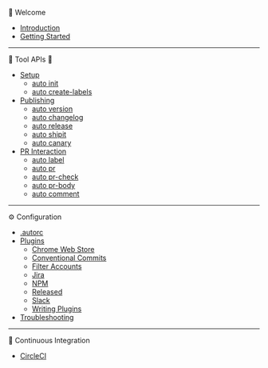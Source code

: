 :tada: Welcome

- [Introduction](pages/introduction.md)
- [Getting Started](pages/getting-started.md)

---

:hammer: Tool APIs :wrench:

- [Setup](pages/auto-init.md)
  - [auto init](pages/auto-init.md#auto-init)
  - [auto create-labels](pages/auto-init.md#auto-create-labels)
- [Publishing](pages/publishing.md)
  - [auto version](pages/auto-version.md)
  - [auto changelog](pages/auto-changelog.md)
  - [auto release](pages/auto-release.md)
  - [auto shipit](pages/auto-shipit.md)
  - [auto canary](pages/auto-canary.md)
- [PR Interaction](pages/pr-interaction.md)
  - [auto label](pages/auto-label.md)
  - [auto pr](pages/auto-pr.md)
  - [auto pr-check](pages/auto-pr-check.md)
  - [auto pr-body](pages/auto-pr-body.md)
  - [auto comment](pages/auto-comment.md)

---

:gear: Configuration

- [.autorc](pages/autorc.md)
- [Plugins](pages/plugins.md)
  - [Chrome Web Store](../plugins/chrome/README.md)
  - [Conventional Commits](../plugins/conventional-commits/README.md)
  - [Filter Accounts](../plugins/filter-accounts/README.md)
  - [Jira](../plugins/jira/README.md)
  - [NPM](../plugins/npm/README.md)
  - [Released](../plugins/released/README.md)
  - [Slack](../plugins/slack/README.md)
  - [Writing Plugins](pages/writing-plugins.md)
- [Troubleshooting](pages/troubleshooting.md)

---

:bathtub: Continuous Integration

- [CircleCI](pages/circleci.md)
